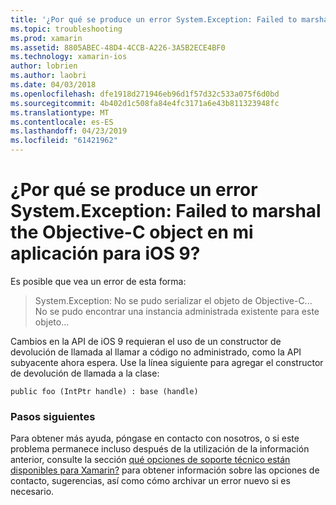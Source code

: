 ```yaml
---
title: '¿Por qué se produce un error System.Exception: Failed to marshal the Objective-C object en mi aplicación para iOS 9?'
ms.topic: troubleshooting
ms.prod: xamarin
ms.assetid: 8805ABEC-48D4-4CCB-A226-3A5B2ECE4BF0
ms.technology: xamarin-ios
author: lobrien
ms.author: laobri
ms.date: 04/03/2018
ms.openlocfilehash: dfe1918d271946eb96d1f57d32c533a075f6d0bd
ms.sourcegitcommit: 4b402d1c508fa84e4fc3171a6e43b811323948fc
ms.translationtype: MT
ms.contentlocale: es-ES
ms.lasthandoff: 04/23/2019
ms.locfileid: "61421962"
---
```

# <a name="why-does-my-ios-9-app-fail-with-systemexception-failed-to-marshal-the-objective-c-object"></a>¿Por qué se produce un error System.Exception: Failed to marshal the Objective-C object en mi aplicación para iOS 9?

Es posible que vea un error de esta forma:

> System.Exception: No se pudo serializar el objeto de Objective-C... No se pudo encontrar una instancia administrada existente para este objeto...

Cambios en la API de iOS 9 requieran el uso de un constructor de devolución de llamada al llamar a código no administrado, como la API subyacente ahora espera. Use la línea siguiente para agregar el constructor de devolución de llamada a la clase: 

`public foo (IntPtr handle) : base (handle) ` 

### <a name="next-steps"></a>Pasos siguientes

Para obtener más ayuda, póngase en contacto con nosotros, o si este problema permanece incluso después de la utilización de la información anterior, consulte la sección [qué opciones de soporte técnico están disponibles para Xamarin?](~/cross-platform/troubleshooting/support-options.md) para obtener información sobre las opciones de contacto, sugerencias, así como cómo archivar un error nuevo si es necesario. 
